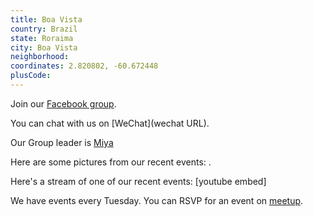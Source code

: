 ```yaml
---
title: Boa Vista
country: Brazil
state: Roraima
city: Boa Vista
neighborhood: 
coordinates: 2.820802, -60.672448
plusCode:
---
```

Join our [Facebook group](https://www.facebook.com/groups/free.code.camp.boa.vista).

You can chat with us on [WeChat](wechat URL).

Our Group leader is [Miya](freecodecamp.org/miya)

Here are some pictures from our recent events:
![]().

Here's a stream of one of our recent events:
[youtube embed]

We have events every Tuesday. You can RSVP for an event on [meetup](meetupurl).
